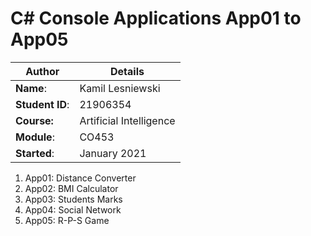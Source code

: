 # C# Console Applications App01 to App05
| Author | Details |
| ---- | ---- |
**Name**: | Kamil Lesniewski  |
**Student ID**: | 21906354 |
**Course:** | Artificial Intelligence |
**Module**: | CO453     |
**Started**: | January 2021 |    

1. App01: Distance Converter
2. App02: BMI Calculator
3. App03: Students Marks
4. App04: Social Network
5. App05: R-P-S Game
